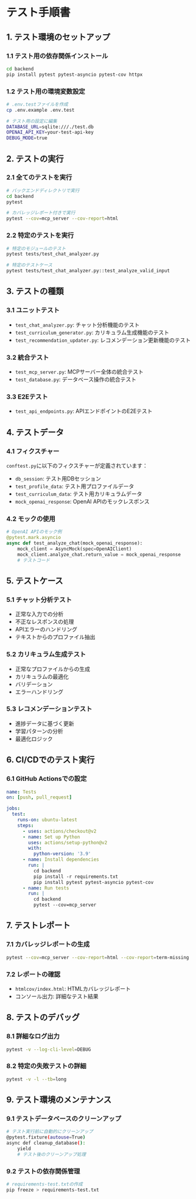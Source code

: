# テスト手順書

## 1. テスト環境のセットアップ

### 1.1 テスト用の依存関係インストール
```bash
cd backend
pip install pytest pytest-asyncio pytest-cov httpx
```

### 1.2 テスト用の環境変数設定
```bash
# .env.testファイルを作成
cp .env.example .env.test

# テスト用の設定に編集
DATABASE_URL=sqlite:///./test.db
OPENAI_API_KEY=your-test-api-key
DEBUG_MODE=true
```

## 2. テストの実行

### 2.1 全てのテストを実行
```bash
# バックエンドディレクトリで実行
cd backend
pytest

# カバレッジレポート付きで実行
pytest --cov=mcp_server --cov-report=html
```

### 2.2 特定のテストを実行
```bash
# 特定のモジュールのテスト
pytest tests/test_chat_analyzer.py

# 特定のテストケース
pytest tests/test_chat_analyzer.py::test_analyze_valid_input
```

## 3. テストの種類

### 3.1 ユニットテスト
- `test_chat_analyzer.py`: チャット分析機能のテスト
- `test_curriculum_generator.py`: カリキュラム生成機能のテスト
- `test_recommendation_updater.py`: レコメンデーション更新機能のテスト

### 3.2 統合テスト
- `test_mcp_server.py`: MCPサーバー全体の統合テスト
- `test_database.py`: データベース操作の統合テスト

### 3.3 E2Eテスト
- `test_api_endpoints.py`: APIエンドポイントのE2Eテスト

## 4. テストデータ

### 4.1 フィクスチャー
`conftest.py`に以下のフィクスチャーが定義されています：
- `db_session`: テスト用DBセッション
- `test_profile_data`: テスト用プロファイルデータ
- `test_curriculum_data`: テスト用カリキュラムデータ
- `mock_openai_response`: OpenAI APIのモックレスポンス

### 4.2 モックの使用
```python
# OpenAI APIのモック例
@pytest.mark.asyncio
async def test_analyze_chat(mock_openai_response):
    mock_client = AsyncMock(spec=OpenAIClient)
    mock_client.analyze_chat.return_value = mock_openai_response
    # テストコード
```

## 5. テストケース

### 5.1 チャット分析テスト
- 正常な入力での分析
- 不正なレスポンスの処理
- APIエラーのハンドリング
- テキストからのプロファイル抽出

### 5.2 カリキュラム生成テスト
- 正常なプロファイルからの生成
- カリキュラムの最適化
- バリデーション
- エラーハンドリング

### 5.3 レコメンデーションテスト
- 進捗データに基づく更新
- 学習パターンの分析
- 最適化ロジック

## 6. CI/CDでのテスト実行

### 6.1 GitHub Actionsでの設定
```yaml
name: Tests
on: [push, pull_request]

jobs:
  test:
    runs-on: ubuntu-latest
    steps:
      - uses: actions/checkout@v2
      - name: Set up Python
        uses: actions/setup-python@v2
        with:
          python-version: '3.9'
      - name: Install dependencies
        run: |
          cd backend
          pip install -r requirements.txt
          pip install pytest pytest-asyncio pytest-cov
      - name: Run tests
        run: |
          cd backend
          pytest --cov=mcp_server
```

## 7. テストレポート

### 7.1 カバレッジレポートの生成
```bash
pytest --cov=mcp_server --cov-report=html --cov-report=term-missing
```

### 7.2 レポートの確認
- `htmlcov/index.html`: HTMLカバレッジレポート
- コンソール出力: 詳細なテスト結果

## 8. テストのデバッグ

### 8.1 詳細なログ出力
```bash
pytest -v --log-cli-level=DEBUG
```

### 8.2 特定の失敗テストの詳細
```bash
pytest -v -l --tb=long
```

## 9. テスト環境のメンテナンス

### 9.1 テストデータベースのクリーンアップ
```bash
# テスト実行前に自動的にクリーンアップ
@pytest.fixture(autouse=True)
async def cleanup_database():
    yield
    # テスト後のクリーンアップ処理
```

### 9.2 テストの依存関係管理
```bash
# requirements-test.txtの作成
pip freeze > requirements-test.txt
